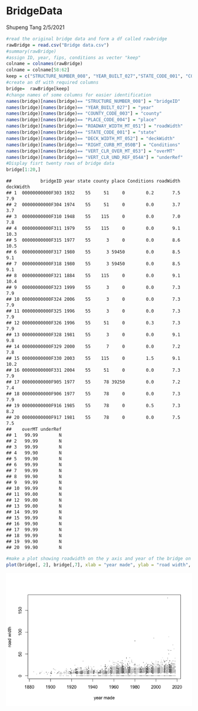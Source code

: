 BridgeData
================
Shupeng Tang
2/5/2021

``` r
#read the original bridge data and form a df called rawbridge
rawBridge = read.csv("Bridge data.csv")
#summary(rawBridge)
#assign ID, year, fips, conditions as vecter "keep"
colname = colnames(rawBridge)
colname = colname[58:62]
keep = c("STRUCTURE_NUMBER_008", "YEAR_BUILT_027","STATE_CODE_001", "COUNTY_CODE_003", "PLACE_CODE_004", colname)
#create an df with required columns
bridge=  rawBridge[keep]
#change names of some columns for easier identification
names(bridge)[names(bridge)== "STRUCTURE_NUMBER_008"] = "bridgeID"
names(bridge)[names(bridge)== "YEAR_BUILT_027"] = "year"
names(bridge)[names(bridge)== "COUNTY_CODE_003"] = "county"
names(bridge)[names(bridge)== "PLACE_CODE_004"] = "place"
names(bridge)[names(bridge)== "ROADWAY_WIDTH_MT_051"] = "roadWidth"
names(bridge)[names(bridge)== "STATE_CODE_001"] = "state"
names(bridge)[names(bridge)== "DECK_WIDTH_MT_052"] = "deckWidth"
names(bridge)[names(bridge)== "RIGHT_CURB_MT_050B"] = "Conditions"
names(bridge)[names(bridge)== "VERT_CLR_OVER_MT_053"] = "overMT"
names(bridge)[names(bridge)== "VERT_CLR_UND_REF_054A"] = "underRef"
#Display fisrt twenty rows of bridge data
bridge[1:20,]
```

    ##           bridgeID year state county place Conditions roadWidth deckWidth
    ## 1  00000000000F303 1932    55     51     0        0.2       7.5       7.9
    ## 2  00000000000F304 1974    55     51     0        0.0       3.7       3.7
    ## 3  00000000000F310 1948    55    115     0        0.0       7.0       7.8
    ## 4  00000000000F311 1979    55    115     0        0.0       9.1      10.3
    ## 5  00000000000F315 1977    55      3     0        0.0       8.6      10.5
    ## 6  00000000000F317 1980    55      3 59450        0.0       8.5       9.1
    ## 7  00000000000F318 1980    55      3 59450        0.0       8.5       9.1
    ## 8  00000000000F321 1884    55    115     0        0.0       9.1      10.4
    ## 9  00000000000F323 1999    55      3     0        0.0       7.3       7.9
    ## 10 00000000000F324 2006    55      3     0        0.0       7.3       7.9
    ## 11 00000000000F325 1996    55      3     0        0.0       7.3       7.9
    ## 12 00000000000F326 1996    55     51     0        0.3       7.3       7.9
    ## 13 00000000000F328 1981    55      3     0        0.0       9.1       9.8
    ## 14 00000000000F329 2000    55      7     0        0.0       7.2       7.8
    ## 15 00000000000F330 2003    55    115     0        1.5       9.1      10.2
    ## 16 00000000000F331 2004    55     51     0        0.0       7.3       7.9
    ## 17 00000000000F905 1977    55     78 39250        0.0       7.2       7.4
    ## 18 00000000000F906 1977    55     78     0        0.0       7.3       7.9
    ## 19 00000000000F916 1985    55     78     0        0.5       7.3       8.2
    ## 20 00000000000F917 1981    55     78     0        0.0       7.5       7.5
    ##    overMT underRef
    ## 1   99.99        N
    ## 2   99.99        N
    ## 3   99.99        N
    ## 4   99.90        N
    ## 5   99.90        N
    ## 6   99.99        N
    ## 7   99.99        N
    ## 8   99.90        N
    ## 9   99.99        N
    ## 10  99.99        N
    ## 11  99.00        N
    ## 12  99.00        N
    ## 13  99.00        N
    ## 14  99.99        N
    ## 15  99.99        N
    ## 16  99.90        N
    ## 17  99.99        N
    ## 18  99.99        N
    ## 19  99.90        N
    ## 20  99.90        N

``` r
#make a plot showing roadwidth on the y axis and year of the bridge on x axis
plot(bridge[, 2], bridge[,7], xlab = "year made", ylab = "road width", pch = ".")
```

![](HW1_files/figure-gfm/unnamed-chunk-1-1.png)<!-- -->
